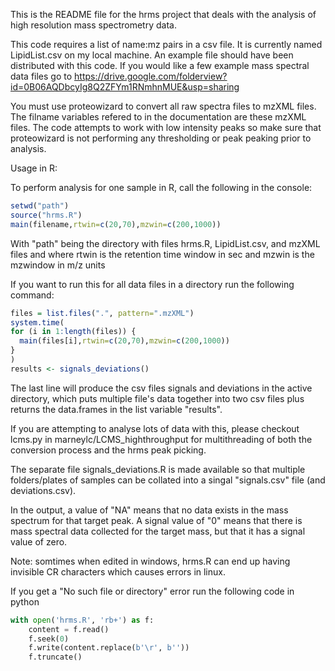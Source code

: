 This is the README file for the hrms project that deals with
the analysis of high resolution mass spectrometry data.

This code requires a list of name:mz pairs in a csv file. It is
currently named LipidList.csv on my local machine. An example file should have been 
distributed with this code. If you would like a few example mass spectral data files
go to https://drive.google.com/folderview?id=0B06AQDbcyIg8Q2ZFYm1RNmhnMUE&usp=sharing

You must use proteowizard to convert all raw spectra files to mzXML 
files. The filname variables refered to in the documentation are these 
mzXML files. The code attempts to work with low intensity peaks so 
make sure that proteowizard is not performing any thresholding or peak 
peaking prior to analysis.

Usage in R:

To perform analysis for one sample in R, call the following in the console:
``` R
setwd("path")
source("hrms.R")
main(filename,rtwin=c(20,70),mzwin=c(200,1000))
```

With "path" being the directory with files hrms.R, LipidList.csv, and mzXML files and where 
rtwin is the retention time window in sec and mzwin is the mzwindow in m/z units

If you want to run this for all data files in a directory run the following command: 
``` R
files = list.files(".", pattern=".mzXML")
system.time(
for (i in 1:length(files)) {
  main(files[i],rtwin=c(20,70),mzwin=c(200,1000))
}
)
results <- signals_deviations() 
```

The last line will produce the csv files signals and deviations in the active directory, which 
puts multiple file's data together into two csv files plus returns the data.frames in the list 
variable "results".

If you are attempting to analyse lots of data with this, please checkout lcms.py in 
marneylc/LCMS_highthroughput for multithreading of both the conversion process and the hrms peak picking.

The separate file signals_deviations.R is made available so that multiple folders/plates 
of samples can be collated into a singal "signals.csv" file (and deviations.csv).

In the output, a value of "NA" means that no data exists in the mass 
spectrum for that target peak. A signal value of "0" means that there is
mass spectral data collected for the target mass, but that it has a signal
value of zero.

Note:
somtimes when edited in windows, hrms.R can end up having invisible CR characters
which causes errors in linux.

If you get a "No such file or directory" error run the following code in python

``` python
with open('hrms.R', 'rb+') as f:
    content = f.read()
    f.seek(0)
    f.write(content.replace(b'\r', b''))
    f.truncate()
```
